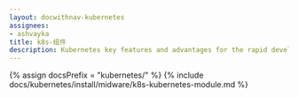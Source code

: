 ```yaml
---
layout: docwithnav-kubernetes
assignees:
- ashvayka
title: k8s-组件
description: Kubernetes key features and advantages for the rapid development of IoT projects and applications.
---
```


{% assign docsPrefix = "kubernetes/" %}
{% include docs/kubernetes/install/midware/k8s-kubernetes-module.md %}

